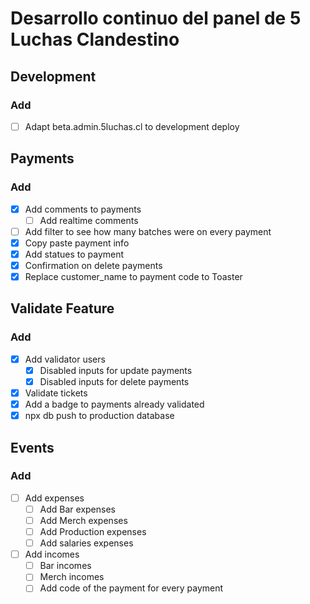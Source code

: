 # Desarrollo continuo del panel de 5 Luchas Clandestino

## Development

### Add
- [ ] Adapt beta.admin.5luchas.cl to development deploy

## Payments

### Add
  - [x] Add comments to payments
    - [ ] Add realtime comments
  - [ ] Add filter to see how many batches were on every payment
  - [x] Copy paste payment info
  - [x] Add statues to payment
  - [x] Confirmation on delete payments
  - [x] Replace customer_name to payment code to Toaster

## Validate Feature

### Add

  - [x] Add validator users
    - [x] Disabled inputs for update payments
    - [x] Disabled inputs for delete payments
  - [x] Validate tickets
  - [x] Add a badge to payments already validated
  - [x] npx db push to production database

## Events

### Add
- [ ] Add expenses
  - [ ] Add Bar expenses
  - [ ] Add Merch expenses
  - [ ] Add Production expenses
  - [ ] Add salaries expenses
- [ ] Add incomes
  - [ ] Bar incomes
  - [ ] Merch incomes
  - [ ] Add code of the payment for every payment